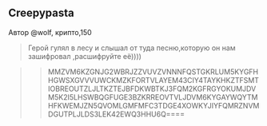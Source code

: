 ## Creepypasta
Автор @wolf, крипто,150
>Герой гулял в лесу и слышал от туда песню,которую он нам зашифровал ,расшифруйте её))))

>>MMZVM6KZGNJG2WBRJZZVUVZVNNNFQSTGKRLUM5KYGFHHGWSXGVVVUWCKMZKFORTVLAYEM43CIY4TAYKHKZTFSMTIOBREOUTZLJLTKZTEJBFDKWBTKJ3FQM2KGFRGYOKUMJDVM5K2I5LHSWBQGFUGE3BZKRREOVTVLJDVM6KYGAYWQYTMHFKWEMJZN5QVOMLGMFMFC3TDGE4XOWKYJIYFQMRZNVMDGUTPLJLDS3LEK42EWQ3HHU6Q====